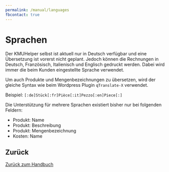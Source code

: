 ```yaml
---
permalink: /manual/languages
fbcontact: true
---
```


# Sprachen

Der KMUHelper selbst ist aktuell nur in Deutsch verfügbar und eine Übersetzung ist vorerst nicht geplant. Jedoch können die Rechnungen in Deutsch, Französisch, Italienisch und Englisch gedruckt werden. Dabei wird immer die beim Kunden eingestellte Sprache verwendet.

Um auch Produkte und Mengenbezeichnungen zu übersetzen, wird der gleiche Syntax wie beim Wordpress Plugin `qTranslate-X` verwendet.

Beispiel: `[:de]Stück[:fr]Pièce[:it]Pezzo[:en]Piece[:]`

Die Unterstützung für mehrere Sprachen existiert bisher nur bei folgenden Feldern:

- Produkt: Name
- Produkt: Beschreibung
- Produkt: Mengenbezeichnung
- Kosten: Name

## Zurück

[Zurück zum Handbuch](./setup.md)
